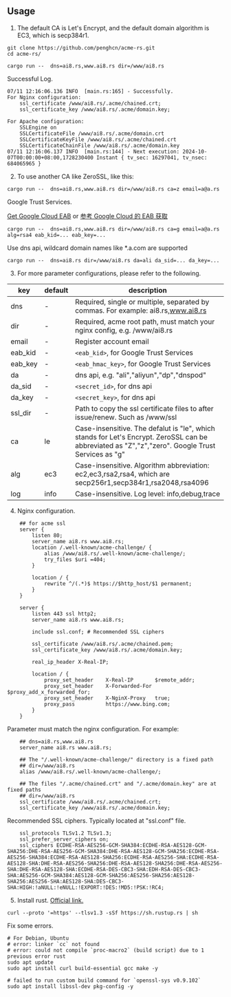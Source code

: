 ## Usage
1)  The default CA is Let's Encrypt, and the default domain algorithm is EC3, which is secp384r1.
```
git clone https://github.com/penghcn/acme-rs.git
cd acme-rs/

cargo run --  dns=ai8.rs,www.ai8.rs dir=/www/ai8.rs
```

Successful Log.
```
07/11 12:16:06.136 INFO  [main.rs:165] - Successfully.
For Nginx configuration:
    ssl_certificate /www/ai8.rs/.acme/chained.crt;
    ssl_certificate_key /www/ai8.rs/.acme/domain.key;
                
For Apache configuration:
    SSLEngine on
    SSLCertificateFile /www/ai8.rs/.acme/domain.crt
    SSLCertificateKeyFile /www/ai8.rs/.acme/chained.crt
    SSLCertificateChainFile /www/ai8.rs/.acme/domain.key
07/11 12:16:06.137 INFO  [main.rs:144] - Next execution: 2024-10-07T00:00:00+08:00,1728230400 Instant { tv_sec: 16297041, tv_nsec: 684065965 }

```
2) To use another CA like ZeroSSL, like this:
```
cargo run --  dns=ai8.rs,www.ai8.rs dir=/www/ai8.rs ca=z email=a@a.rs
```

Google Trust Services. 

[Get Google Cloud EAB](./gcloud-eab.md) or [参考 Google Cloud 的 EAB 获取](./gcloud-eab-zh.md)

```
cargo run --  dns=ai8.rs,www.ai8.rs dir=/www/ai8.rs ca=g email=a@a.rs alg=rsa4 eab_kid=... eab_key=...
```

Use dns api, wildcard domain names like *.a.com are supported
```
cargo run --  dns=ai8.rs dir=/www/ai8.rs da=ali da_sid=... da_key=...
```

3) For more parameter configurations, please refer to the following.

key | default | description
-|-|-
dns     | -    | Required, single or multiple, separated by commas. For example: ai8.rs,www.ai8.rs
dir     | -    | Required, acme root path, must match your nginx config, e.g. /www/ai8.rs
email   | -    | Register account email
eab_kid | -    | `<eab_kid>`, for Google Trust Services
eab_key | -    | `<eab_hmac_key>`, for Google Trust Services
da      | -    | dns api, e.g. "ali","aliyun","dp","dnspod"
da_sid  | -    | `<secret_id>`, for dns api
da_key  | -    | `<secret_key>`, for dns api
ssl_dir | -    | Path to copy the ssl certificate files to after issue/renew. Such as /www/ssl
ca      | le   | Case-insensitive. The defalut is "le", which stands for Let's Encrypt. ZeroSSL can be abbreviated as "Z","z","zero". Google Trust Services as "g"
alg     | ec3  | Case-insensitive. Algorithm abbreviation: ec2,ec3,rsa2,rsa4, which are secp256r1,secp384r1,rsa2048,rsa4096
log     | info | Case-insensitive. Log level: info,debug,trace

4) Nginx configuration.
```
    ## for acme ssl
    server {
        listen 80;
        server_name ai8.rs www.ai8.rs;
        location /.well-known/acme-challenge/ {
            alias /www/ai8.rs/.well-known/acme-challenge/;
            try_files $uri =404;
        }

        location / {
            rewrite ^/(.*)$ https://$http_host/$1 permanent;
        }       
    }

    server {
        listen 443 ssl http2;
        server_name ai8.rs www.ai8.rs;

        include ssl.conf; # Recommended SSL ciphers 

        ssl_certificate /www/ai8.rs/.acme/chained.pem;
        ssl_certificate_key /www/ai8.rs/.acme/domain.key;

        real_ip_header X-Real-IP;
        
        location / {
            proxy_set_header    X-Real-IP       $remote_addr;
            proxy_set_header    X-Forwarded-For $proxy_add_x_forwarded_for;
            proxy_set_header    X-NginX-Proxy   true;
            proxy_pass          https://www.bing.com;
        }
    }
```

Parameter must match the nginx configuration. For example:
``` 
    ## dns=ai8.rs,www.ai8.rs
    server_name ai8.rs www.ai8.rs;

    ## The "/.well-known/acme-challenge/" directory is a fixed path
    ## dir=/www/ai8.rs
    alias /www/ai8.rs/.well-known/acme-challenge/;

    ## The files "/.acme/chained.crt" and "/.acme/domain.key" are at fixed paths
    ## dir=/www/ai8.rs
    ssl_certificate /www/ai8.rs/.acme/chained.crt;
    ssl_certificate_key /www/ai8.rs/.acme/domain.key;
```

Recommended SSL ciphers. Typically located at "ssl.conf" file. 
```
    ssl_protocols TLSv1.2 TLSv1.3;
    ssl_prefer_server_ciphers on;
    ssl_ciphers ECDHE-RSA-AES256-GCM-SHA384:ECDHE-RSA-AES128-GCM-SHA256:DHE-RSA-AES256-GCM-SHA384:DHE-RSA-AES128-GCM-SHA256:ECDHE-RSA-AES256-SHA384:ECDHE-RSA-AES128-SHA256:ECDHE-RSA-AES256-SHA:ECDHE-RSA-AES128-SHA:DHE-RSA-AES256-SHA256:DHE-RSA-AES128-SHA256:DHE-RSA-AES256-SHA:DHE-RSA-AES128-SHA:ECDHE-RSA-DES-CBC3-SHA:EDH-RSA-DES-CBC3-SHA:AES256-GCM-SHA384:AES128-GCM-SHA256:AES256-SHA256:AES128-SHA256:AES256-SHA:AES128-SHA:DES-CBC3-SHA:HIGH:!aNULL:!eNULL:!EXPORT:!DES:!MD5:!PSK:!RC4;
```

5) Install rust. [Official link.](https://www.rust-lang.org/tools/install)
```
curl --proto '=https' --tlsv1.3 -sSf https://sh.rustup.rs | sh

```
Fix some errors.
```
# For Debian, Ubuntu 
# error: linker `cc` not found
# error: could not compile `proc-macro2` (build script) due to 1 previous error rust
sudo apt update
sudo apt install curl build-essential gcc make -y

# failed to run custom build command for `openssl-sys v0.9.102`
sudo apt install libssl-dev pkg-config -y
```
